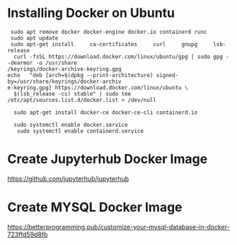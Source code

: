 
# Installing Docker on Ubuntu

     sudo apt remove docker docker-engine docker.io containerd runc
     sudo apt update
     sudo apt-get install     ca-certificates     curl     gnupg     lsb-release
      curl -fsSL https://download.docker.com/linux/ubuntu/gpg | sudo gpg --dearmor -o /usr/share
    /keyrings/docker-archive-keyring.gpg
    echo   "deb [arch=$(dpkg --print-architecture) signed-by=/usr/share/keyrings/docker-archiv
    e-keyring.gpg] https://download.docker.com/linux/ubuntu \
      $(lsb_release -cs) stable" | sudo tee /etc/apt/sources.list.d/docker.list > /dev/null

      sudo apt-get install docker-ce docker-ce-cli containerd.io

      sudo systemctl enable docker.service
       sudo systemctl enable containerd.service

# Create Jupyterhub Docker Image

https://github.com/jupyterhub/jupyterhub


# Create MYSQL Docker Image

https://betterprogramming.pub/customize-your-mysql-database-in-docker-723ffd59d8fb


